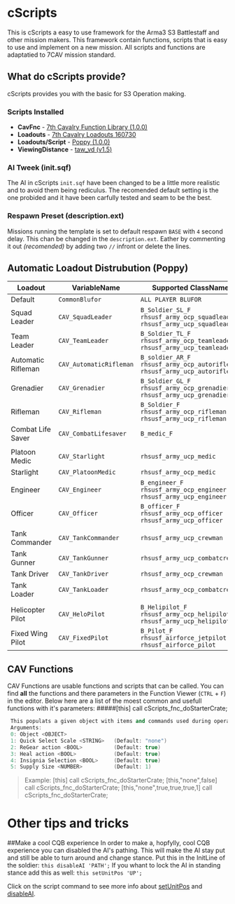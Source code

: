 # cScripts
This is cScripts a easy to use framework for the Arma3 S3 Battlestaff and other mission makers. This framework contain functions, scripts that is easy to use and implement on a new mission. All scripts and functions are adaptatied to 7CAV mission standard.

## What do cScripts provide?
cScripts provides you with the basic for S3 Operation making.

### Scripts Installed
- **CavFnc**                    -   <a href="https://7cav.us/">7th Cavalry Function Library (1.0.0)</a>
- **Loadouts**                  -   <a href="https://7cav.us/">7th Cavalry Loadouts 160730</a>
- **Loadouts/Script**           -   <a href="https://github.com/BaerMitUmlaut/Poppy">Poppy (1.0.0)</a>
- **ViewingDistance**           -   <a href="http://www.armaholic.com/page.php?id=19751">taw_vd (v1.5)</a>

### AI Tweek (init.sqf)
The AI in cScripts `init.sqf` have been changed to be a little more realistic and to avoid them being rediculus. The recomended default setting is the one probided and it have been carfully tested and seam to be the best.

### Respawn Preset (description.ext)
Missions running the template is set to default respawn `BASE` with `4` second delay. This chan be changed in the `description.ext`. Eather by commenting it out *(recomended)* by adding two `//` infront or delete the lines.

## Automatic Loadout Distrubution (Poppy)

| Loadout             | VariableName            | Supported ClassNames                                                              |
|---------------------|-------------------------|-----------------------------------------------------------------------------------|
| Default             | `CommonBlufor`          | `ALL PLAYER BLUFOR`                                                               |
| Squad Leader        | `CAV_SquadLeader`       | `B_Soldier_SL_F` `rhsusf_army_ocp_squadleader` `rhsusf_army_ucp_squadleader`      |
| Team Leader         | `CAV_TeamLeader`        | `B_Soldier_TL_F` `rhsusf_army_ocp_teamleader` `rhsusf_army_ucp_teamleader`        |
| Automatic Rifleman  | `CAV_AutomaticRifleman` | `B_soldier_AR_F` `rhsusf_army_ocp_autorifleman` `rhsusf_army_ucp_autorifleman`    |
| Grenadier           | `CAV_Grenadier`         | `B_Soldier_GL_F` `rhsusf_army_ocp_grenadier` `rhsusf_army_ucp_grenadier`          |
| Rifleman            | `CAV_Rifleman`          | `B_Soldier_F` `rhsusf_army_ocp_rifleman` `rhsusf_army_ucp_rifleman`               |
| Combat Life Saver   | `CAV_CombatLifesaver`   | `B_medic_F`                                                                       |
|                     |                         |                                                                                   |
| Platoon Medic       | `CAV_Starlight `        | `rhsusf_army_ucp_medic`                                                           |
| Starlight           | `CAV_PlatoonMedic`      | `rhsusf_army_ocp_medic`                                                           |
| Engineer            | `CAV_Engineer`          | `B_engineer_F` `rhsusf_army_ocp_engineer` `rhsusf_army_ucp_engineer`              |
| Officer             | `CAV_Officer`           | `B_officer_F` `rhsusf_army_ocp_officer` `rhsusf_army_ucp_officer`                 |
|                     |                         |                                                                                   |
| Tank Commander      | `CAV_TankCommander`     | `rhsusf_army_ucp_crewman`                                                         |
| Tank Gunner         | `CAV_TankGunner`        | `rhsusf_army_ucp_combatcrewman`                                                   |
| Tank Driver         | `CAV_TankDriver`        | `rhsusf_army_ocp_crewman`                                                         |
| Tank Loader         | `CAV_TankLoader`        | `rhsusf_army_ocp_combatcrewman`                                                   |
|                     |                         |                                                                                   |
| Helicopter Pilot    | `CAV_HeloPilot`         | `B_Helipilot_F` `rhsusf_army_ocp_helipilot` `rhsusf_army_ucp_helipilot`           |
| Fixed Wing Pilot    | `CAV_FixedPilot`        | `B_Pilot_F` `rhsusf_airforce_jetpilot` `rhsusf_airforce_pilot`                    |

## CAV Functions
CAV Functions are usable functions and scripts that can be called. You can find __all__ the functions and there parameters in the Function Viewer (`CTRL` + `F`) in the editor. Below here are a list of the moest common and usefull functions with it's parameters:
#####[this] call cScripts_fnc_doStarterCrate;
``` c++
 This populats a given object with items and commands used during operations.
 Arguments:
 0: Object <OBJECT>
 1: Quick Select Scale <STRING>   (Default: "none")
 2: ReGear action <BOOL>          (Default: true)
 3: Heal action <BOOL>            (Default: true)
 4: Insignia Selection <BOOL>     (Default: true)
 5: Supply Size <NUMBER>          (Default: 1)
```
> Example:
> [this] call cScripts_fnc_doStarterCrate;
> [this,"none",false] call cScripts_fnc_doStarterCrate;
> [this,"none",true,true,true,1] call cScripts_fnc_doStarterCrate;

# Other tips and tricks
##Make a cool CQB experience
In order to make a, hopfylly, cool CQB experience you can disabled the AI's pathing. This will make the AI stay put and still be able to turn around and change stance.
Put this in the InitLine of the soldier: `this disableAI 'PATH';`
If you whant to lock the AI in standing stance add this as well: `this setUnitPos 'UP';`

Click on the script command to see more info about [setUnitPos](https://community.bistudio.com/wiki/setUnitPos) and [disableAI](https://community.bistudio.com/wiki/disableAI).

